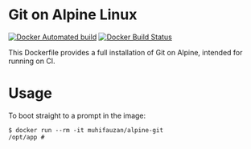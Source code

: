 # Git on Alpine Linux

[![Docker Automated build](https://img.shields.io/docker/automated/muhifauzan/alpine-git.svg)](https://hub.docker.com/r/muhifauzan/alpine-git/)
[![Docker Build Status](https://img.shields.io/docker/build/muhifauzan/alpine-git.svg)](https://hub.docker.com/r/muhifauzan/alpine-git/builds/)

This Dockerfile provides a full installation of Git on Alpine, intended for
running on CI.

# Usage

To boot straight to a prompt in the image:

```shell
$ docker run --rm -it muhifauzan/alpine-git
/opt/app # 
```
